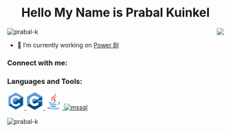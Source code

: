 <h1 align="center">Hello My Name is Prabal Kuinkel</h1>
<img align="right" src="https://media1.giphy.com/media/3oKIPEqDGUULpEU0aQ/giphy.gif?cid=ecf05e470coertgpgp1u1tk5aozykaxjxmh4xlaq6gcx06ik&ep=v1_gifs_search&rid=giphy.gif&ct=g"

<p align="left"> <img src="https://komarev.com/ghpvc/?username=prabal-k&label=Profile%20views&color=0e75b6&style=flat" alt="prabal-k" /> </p>

- 🔭 I’m currently working on [Power BI](https://github.com/prabal-k/Power_BI-Projects)

<h3 align="left">Connect with me:</h3>
<p align="left">
</p>

<h3 align="left">Languages and Tools:</h3>
<p align="left"> <a href="https://www.cprogramming.com/" target="_blank" rel="noreferrer"> <img src="https://raw.githubusercontent.com/devicons/devicon/master/icons/c/c-original.svg" alt="c" width="40" height="40"/> </a> <a href="https://www.w3schools.com/cpp/" target="_blank" rel="noreferrer"> <img src="https://raw.githubusercontent.com/devicons/devicon/master/icons/cplusplus/cplusplus-original.svg" alt="cplusplus" width="40" height="40"/> </a> <a href="https://www.java.com" target="_blank" rel="noreferrer"> <img src="https://raw.githubusercontent.com/devicons/devicon/master/icons/java/java-original.svg" alt="java" width="40" height="40"/> </a> <a href="https://www.microsoft.com/en-us/sql-server" target="_blank" rel="noreferrer"> <img src="https://www.svgrepo.com/show/303229/microsoft-sql-server-logo.svg" alt="mssql" width="40" height="40"/> </a> </p>

<p><img align="center" src="https://github-readme-stats.vercel.app/api/top-langs?username=prabal-k&show_icons=true&locale=en&layout=compact" alt="prabal-k" /></p>


